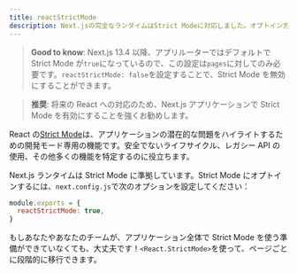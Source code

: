 ```yaml
---
title: reactStrictMode
description: Next.jsの完全なランタイムはStrict Modeに対応しました。オプトイン方法を学びましょう。
---
```


> **Good to know**: Next.js 13.4 以降、アプリルーターではデフォルトで Strict Mode が`true`になっているので、この設定は`pages`に対してのみ必要です。`reactStrictMode: false`を設定することで、Strict Mode を無効にすることができます。

> **推奨**: 将来の React への対応のため、Next.js アプリケーションで Strict Mode を有効にすることを強くお勧めします。

React の[Strict Mode](https://ja.react.dev/reference/react/StrictMode)は、アプリケーションの潜在的な問題をハイライトするための開発モード専用の機能です。安全でないライフサイクル、レガシー API の使用、その他多くの機能を特定するのに役立ちます。

Next.js ランタイムは Strict Mode に準拠しています。Strict Mode にオプトインするには、`next.config.js`で次のオプションを設定してください：

```js title="next.config.js"
module.exports = {
  reactStrictMode: true,
}
```

もしあなたやあなたのチームが、アプリケーション全体で Strict Mode を使う準備ができていなくても、大丈夫です！`<React.StrictMode>`を使って、ページごとに段階的に移行できます。
